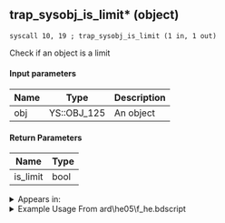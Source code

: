 ## trap_sysobj_is_limit* (object)

`syscall 10, 19 ; trap_sysobj_is_limit (1 in, 1 out)`

Check if an object is a limit

#### Input parameters
| Name | Type | Description
|------|------|------------
| obj   | YS::OBJ_125   | An object


#### Return Parameters
| Name | Type
|------|-----
| is_limit   | bool   


<details>
	<summary>Appears in:</summary>
| filename | Entity (obj)
|----------|-------------
| ard\he05\f_he.bdscript       |           
| ard\he07\f_he.bdscript       |           
| ard\he11\f_he.bdscript       |           
| ard\he15\f_he.bdscript       |           
| ard\he16\f_he.bdscript       |           
| ard\he17\f_he.bdscript       |           
| obj\B_EX170\b_ex.bdscript       | ((B) Xemnas)          
| obj\B_EX170_LV99\b_ex.bdscript       | ((B99) Xemnas (Limit Cut Memory’s Contortion))          
| obj\B_MU120\b_mu.bdscript       | ((B) Storm Rider)          
| obj\F_CA060\f_ca.bdscript       | ((F) ??? (CA))          
| obj\F_CA060_MEDAL\f_ca.bdscript       | ((F) ??? - Attackable floor? (MEDAL) (CA))          
| obj\F_HE110\f_he.bdscript       | ((F) Mist Sphere (HE))          
| obj\F_TR060\f_tr.bdscript       | ((F) MCP wall (TR))          
| obj\N_HB040_BTL\n_hb.bdscript       | ((N) Stitch (BTL) (HB))          
| obj\P_AL010\p_al.bdscript       | ((P) Genie)          
| obj\P_EH000\p_eh.bdscript       | ((P) Riku)          
| obj\P_EH000_LAST\p_eh.bdscript       | ((P) Riku (final battle))          
| obj\P_EX330\p_ex.bdscript       | ((P) Peter Pan)          
| obj\P_EX350\p_ex.bdscript       | ((P) Chicken Little)          
| obj\P_EX360\p_ex.bdscript       | ((P) ??? (EX))          

</details>

<details>
	<summary>Example Usage From ard\he05\f_he.bdscript</summary>
```plaintext
L40:
 dup 
 jz L56
 gosub 16, L277
 memcpyToSp 16, 48
 pushFromPSp 48
 fetchValue 4
 syscall 10, 19 ; trap_sysobj_is_limit (1 in, 1 out)
 eqz 
 eqzv
```
</details>

